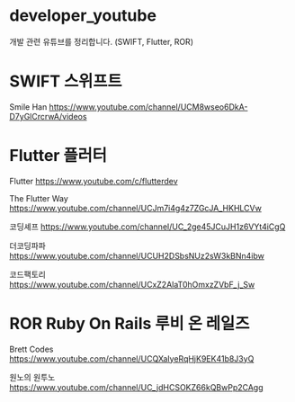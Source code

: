 # developer_youtube
개발 관련 유튜브를 정리합니다.
(SWIFT, Flutter, ROR)

# SWIFT 스위프트
Smile Han
https://www.youtube.com/channel/UCM8wseo6DkA-D7yGlCrcrwA/videos

# Flutter 플러터
Flutter
https://www.youtube.com/c/flutterdev

The Flutter Way
https://www.youtube.com/channel/UCJm7i4g4z7ZGcJA_HKHLCVw

코딩셰프
https://www.youtube.com/channel/UC_2ge45JCuJH1z6VYt4iCgQ

더코딩파파
https://www.youtube.com/channel/UCUH2DSbsNUz2sW3kBNn4ibw

코드팩토리
https://www.youtube.com/channel/UCxZ2AlaT0hOmxzZVbF_j_Sw


# ROR Ruby On Rails 루비 온 레일즈

Brett Codes
https://www.youtube.com/channel/UCQXaIyeRqHjK9EK41b8J3yQ

원노의 원투노
https://www.youtube.com/channel/UC_jdHCSOKZ66kQBwPp2CAgg

